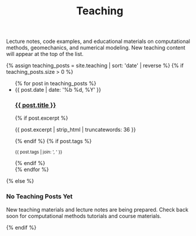 ﻿---
layout: default
title: Teaching
permalink: /teaching/
---

<section class="section">
  <p class="section-lead">Lecture notes, code examples, and educational materials on computational methods, geomechanics, and numerical modeling. New teaching content will appear at the top of the list.</p>
  
  {% assign teaching_posts = site.teaching | sort: 'date' | reverse %}
  {% if teaching_posts.size > 0 %}
  <ul class="post-list">
    {% for post in teaching_posts %}
    <li>
      <article class="post-card">
        <time datetime="{{ post.date | date_to_xmlschema }}">{{ post.date | date: '%b %d, %Y' }}</time>
        <h3><a href="{{ post.url | relative_url }}">{{ post.title }}</a></h3>
        {% if post.excerpt %}
        <p>{{ post.excerpt | strip_html | truncatewords: 36 }}</p>
        {% endif %}
        {% if post.tags %}
        <p class="post-card-meta">
          <small>{{ post.tags | join: ', ' }}</small>
        </p>
        {% endif %}
      </article>
    </li>
    {% endfor %}
  </ul>
  {% else %}
  <div class="empty-state">
    <h3>No Teaching Posts Yet</h3>
    <p>New teaching materials and lecture notes are being prepared. Check back soon for computational methods tutorials and course materials.</p>
  </div>
  {% endif %}
</section>